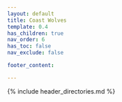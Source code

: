 ```yaml
---
layout: default
title: Coast Wolves
template: 0.4
has_children: true
nav_order: 6
has_toc: false
nav_exclude: false

footer_content: 

---
```


{% include header_directories.md %}

